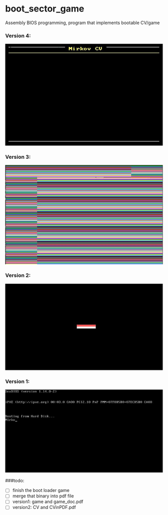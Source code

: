# boot_sector_game
Assembly BIOS programming, program that implements bootable CV/game

### Version 4:<br>
![Version 4](img/version4.jpg)
<br>

### Version 3:<br>
![Version 3](img/version3.jpg)
<br>

### Version 2:<br>
![Version 2](img/version2.jpg)
<br>

### Version 1:<br>
![Version 1](img/version1.jpg)
<br>

###todo:
- [ ] finish the boot loader game
- [ ] merge that binary into pdf file
- [ ] version1: game and game_doc.pdf
- [ ] version2: CV and CVinPDF.pdf
